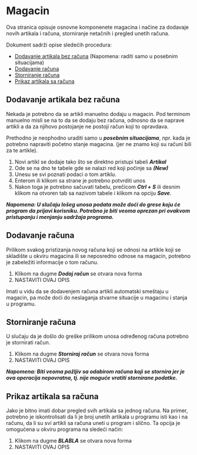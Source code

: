 # Magacin

Ova stranica opisuje osnovne komponenete magacina i načine za dodavaje novih artikala i računa, storniranje netačnih i pregled unetih računa.

Dokument sadrži opise sledećih procedura:
  - [Dodavanje artikala bez računa](#dodavanje-artikala-bez-računa) (Napomena: raditi samo u posebnim situacijama)
  - [Dodavanje računa](#dodavanje-računa)
  - [Storniranje računa](#storniranje-računa)
  - [Prikaz artikala sa računa](#prikaz-artikala-sa-računa)

## Dodavanje artikala bez računa

Nekada je potrebno da se artikli manuelno dodaju u magacin. Pod terminom manuelno misli se na to da se dodaju bez računa, odnosno da se naprave artikli a da za njihovo postojanje ne postoji račun koji to opravdava.

Prethodno je neophodno uraditi samo u ***posebnim situacijama***, npr. kada je potrebno napraviti početno stanje magacina. (jer ne znamo koji su računi bili za te artikle).

1. Novi artikl se dodaje tako što se direktno pristupi tabeli ***Artikal***
2. Ode se na dno te tabele gde se nalazi red koji počinje sa ***(New)***
3. Unesu se svi poznati podaci o tom artiklu.
4. Enterom ili klikom sa strane je potrebno potvrditi unos
5. Nakon toga je potrebno sačuvati tabelu, prečicom ***Ctrl + S*** ili desnim klikom na otvoren tab sa nazivom tabele i klikom na opciju ***Save***.

***Napomena: U slučaju lošeg unosa podata može doći do grese koju će program da prijavi korisniku. Potrebno je biti veoma oprezan pri ovakvom pristupanju i menjanju sadržaja programa.***

## Dodavanje računa

Prilikom svakog pristizanja novog računa koji se odnosi na artikle koji se skladište u okviru magacina ili se neposredno odnose na magacin, potrebno je zabeležiti informacije o tom računu.

1. Klikom na dugme ***Dodaj račun*** se otvara nova forma
2. NASTAVITI OVAJ OPIS

Imati u vidu da se dodavenjem računa artikli automatski smeštaju u magacin, pa može doći do neslaganja stvarne situacije u magacinu i stanja u programu.

## Storniranje računa

U slučaju da je došlo do greške prilikom unosa određenog računa potrebno je stornirati račun.

1. Klikom na dugme ***Storniraj račun*** se otvara nova forma
2. NASTAVITI OVAJ OPIS

***Napomena: Biti veoma pažljiv sa odabirom računa koji se stornira jer je ova operacija nepovratna, tj. nije moguće vratiti stornirane podatke.***

## Prikaz artikala sa računa

Jako je bitno imati dobar pregled svih artikala sa jednog računa. Na primer, potrebno je iskontrolisati da li je broj unetih artikala u programu isti kao i na računu, da li su svi artikli sa računa uneti u program i slično. Ta opcija je omogućena u okviru programa na sledeći način:

1. Klikom na dugme ***BLABLA*** se otvara nova forma
2. NASTAVITI OVAJ OPIS
